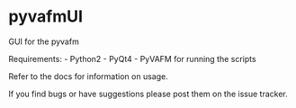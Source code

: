 pyvafmUI
========

GUI for the pyvafm

Requirements:
    - Python2
    - PyQt4
    - PyVAFM for running the scripts

Refer to the docs for information on usage.


If you find bugs or have suggestions please post them on the issue tracker.
